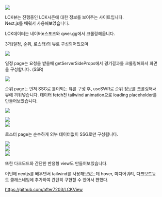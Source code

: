 <div class="sc-dtMgUX hHtnkZ atom-one"><p><img src="https://velog.velcdn.com/images/after7203/post/fdfafced-89ac-42d9-86ec-2e98e06001fe/image.png"></p>
<p>LCK뷰는 진행중인 LCK시즌에 대한 정보를 보여주는 사이트입니다.<br>
Next.js를 배워서 사용해보았습니다.</p>
<p>LCK데이터는 네이버e스포츠와 qwer.gg에서 크롤링해옵니다.</p>
<p>3개(일정, 순위, 로스터)의 뷰로 구성되어있으며</p>
<p><img src="https://velog.velcdn.com/images/after7203/post/d85261c5-4052-4b20-a3bf-78f940c450b5/image.png"></p>
<p>일정 page는 요청을 받을때 getServerSideProps에서 경기결과를 크롤링해와서 화면을 구성합니다. (SSR)</p>
<p><img src="https://velog.velcdn.com/images/after7203/post/11dcbd88-e8c0-4691-84ed-589f5d7c068c/image.png"></p>
<p>순위 page는 먼저 SSG로 틀이되는 뷰를 구성 후, useSWR로 순위 정보를 크롤링해서 뷰에 끼워넣습니다. 데이터 fetch전 tailwind animation으로 loading placeholder를 만들어보았습니다.</p>
<p><img src="https://velog.velcdn.com/images/after7203/post/7b62230a-740c-44bd-b9a9-bc384d805135/image.gif"></p>
<p><img src="https://velog.velcdn.com/images/after7203/post/b62ee3ee-171f-4224-b1f9-b9b74b6e7f91/image.png"><br>
<img src="https://velog.velcdn.com/images/after7203/post/6b6d90b0-2cf2-4862-bb2e-8f1baf7ae36a/image.png"></p>
<p>로스터 page는 순수하게 외부 데이터없이 SSG로만 구성됩니다. </p>
<p><img src="https://velog.velcdn.com/images/after7203/post/7d1dadec-fe83-48a1-932d-02b0bd4b6d73/image.png"><br>
<img src="https://velog.velcdn.com/images/after7203/post/a5524161-69a7-4465-ad3d-aea8fc6f621f/image.png"><br>
<img src="https://velog.velcdn.com/images/after7203/post/26f13a83-6d63-4017-a337-85ba7122dc53/image.png"></p>
<p>또한 다크모드와 간단한 반응형 view도 만들어보았습니다.</p>
<p>이번에 nextjs를 배우면서 tailwind를 사용해보았는데 hover, 미디어쿼리, 다크모드등도 클래스네임에 추가하여 간단히 구현할 수 있어서 편했다.</p>
<p><a href="https://github.com/after7203/LCKView">https://github.com/after7203/LCKView</a></p></div>
